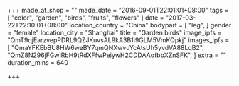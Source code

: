 +++
made_at_shop = ""
made_date = "2016-09-01T22:01:01+08:00"
tags = [
  "color",
  "garden",
  "birds",
  "fruits",
  "flowers"
]
date = "2017-03-22T22:10:01+08:00"
location_country = "China"
bodypart = [
  "leg",
]
gender = "female"
location_city = "Shanghai"
title = "Garden birds"
image_ipfs = "QmT9qjEarzvepPDRL9QZJKuvsAL9kA3B1i9GLM5VmKQpkj"
images_ipfs = [
  "QmaYFKEbBU8HW6weBY7qmQNXwvuYcAtsUh5yvdVA88LqB2",
  "QmZ8N296jFGwiRbH9tRdXFfwPeiywH2CDDAAofbbXZnSFK",
]
extra = ""
duration_mins = 640

+++
